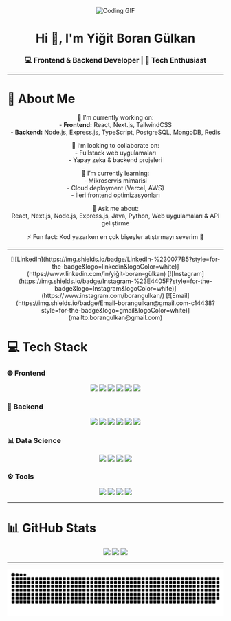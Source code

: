 <!-- Profil Banner veya GIF -->
<p align="center">
  <img src="https://media.giphy.com/media/qgQUggAC3Pfv687qPC/giphy.gif" width="600" alt="Coding GIF"/>
</p>

<h1 align="center">Hi 👋, I'm Yiğit Boran Gülkan</h1>
<h3 align="center">💻 Frontend & Backend Developer | 🚀 Tech Enthusiast</h3>

---

# 💫 About Me
<p align="center">
🚀 I’m currently working on: <br>
- <strong>Frontend:</strong> React, Next.js, TailwindCSS <br>
- <strong>Backend:</strong> Node.js, Express.js, TypeScript, PostgreSQL, MongoDB, Redis
</p>

<p align="center">
🤝 I’m looking to collaborate on: <br>
- Fullstack web uygulamaları <br>
- Yapay zeka & backend projeleri
</p>

<p align="center">
🌱 I’m currently learning: <br>
- Mikroservis mimarisi <br>
- Cloud deployment (Vercel, AWS) <br>
- İleri frontend optimizasyonları
</p>

<p align="center">
💬 Ask me about: <br>
React, Next.js, Node.js, Express.js, Java, Python, Web uygulamaları & API geliştirme
</p>

<p align="center">
⚡ Fun fact: Kod yazarken en çok bişeyler atıştırmayı severim 🍪
</p>

---

<p align="center">
  [![LinkedIn](https://img.shields.io/badge/LinkedIn-%230077B5?style=for-the-badge&logo=linkedin&logoColor=white)](https://www.linkedin.com/in/yiğit-boran-gülkan)  
  [![Instagram](https://img.shields.io/badge/Instagram-%23E4405F?style=for-the-badge&logo=Instagram&logoColor=white)](https://www.instagram.com/borangulkan/)  
  [![Email](https://img.shields.io/badge/Email-borangulkan@gmail.com-c14438?style=for-the-badge&logo=gmail&logoColor=white)](mailto:borangulkan@gmail.com)
</p>



# 💻 Tech Stack

### 🌐 Frontend
<p align="center">
<img src="https://img.shields.io/badge/HTML5-E34F26?style=for-the-badge&logo=html5&logoColor=white"/> 
<img src="https://img.shields.io/badge/CSS3-1572B6?style=for-the-badge&logo=css3&logoColor=white"/> 
<img src="https://img.shields.io/badge/JavaScript-323330?style=for-the-badge&logo=javascript&logoColor=F7DF1E"/> 
<img src="https://img.shields.io/badge/React-20232A?style=for-the-badge&logo=react&logoColor=61DAFB"/> 
<img src="https://img.shields.io/badge/Next.js-000000?style=for-the-badge&logo=nextdotjs&logoColor=white"/> 
<img src="https://img.shields.io/badge/TailwindCSS-06B6D4?style=for-the-badge&logo=tailwind-css&logoColor=white"/>
</p>

### 🔧 Backend
<p align="center">
<img src="https://img.shields.io/badge/Node.js-43853D?style=for-the-badge&logo=node.js&logoColor=white"/> 
<img src="https://img.shields.io/badge/Express.js-000000?style=for-the-badge&logo=express&logoColor=white"/> 
<img src="https://img.shields.io/badge/TypeScript-007ACC?style=for-the-badge&logo=typescript&logoColor=white"/> 
<img src="https://img.shields.io/badge/PostgreSQL-316192?style=for-the-badge&logo=postgresql&logoColor=white"/> 
<img src="https://img.shields.io/badge/MongoDB-47A248?style=for-the-badge&logo=mongodb&logoColor=white"/> 
<img src="https://img.shields.io/badge/Redis-DC382D?style=for-the-badge&logo=redis&logoColor=white"/>
</p>

### 📊 Data Science
<p align="center">
<img src="https://img.shields.io/badge/Python-3776AB?style=for-the-badge&logo=python&logoColor=white"/> 
<img src="https://img.shields.io/badge/NumPy-013243?style=for-the-badge&logo=numpy&logoColor=white"/> 
<img src="https://img.shields.io/badge/Pandas-150458?style=for-the-badge&logo=pandas&logoColor=white"/> 
<img src="https://img.shields.io/badge/scikit--learn-F7931E?style=for-the-badge&logo=scikit-learn&logoColor=white"/>
</p>

### ⚙️ Tools
<p align="center">
<img src="https://img.shields.io/badge/Git-F05032?style=for-the-badge&logo=git&logoColor=white"/> 
<img src="https://img.shields.io/badge/GitHub-100000?style=for-the-badge&logo=github&logoColor=white"/> 
<img src="https://img.shields.io/badge/Vercel-000000?style=for-the-badge&logo=vercel&logoColor=white"/> 
<img src="https://img.shields.io/badge/AWS-232F3E?style=for-the-badge&logo=amazon-aws&logoColor=white"/>
</p>

---

# 📊 GitHub Stats
<p align="center">
<img src="https://github-readme-stats.vercel.app/api?username=YBoran24&show_icons=true&theme=tokyonight"/>
<img src="https://github-readme-streak-stats.herokuapp.com/?user=YBoran24&theme=tokyonight"/>
<img src="https://github-readme-stats.vercel.app/api/top-langs/?username=YBoran24&layout=compact&theme=tokyonight"/>
</p>

---

<p align="center">
  <img src="https://raw.githubusercontent.com/Platane/snk/output/github-contribution-grid-snake.svg" alt="snake gif" />
</p>
